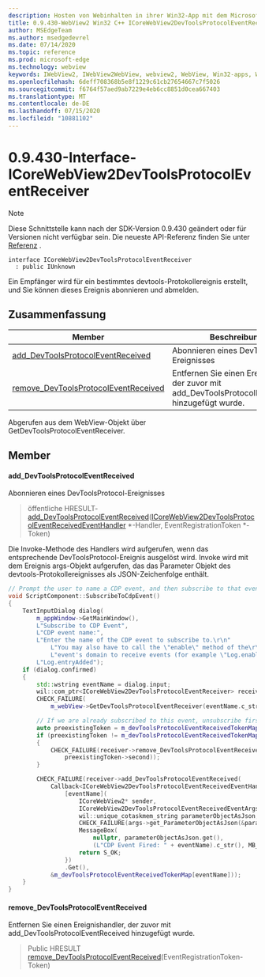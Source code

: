 ```yaml
---
description: Hosten von Webinhalten in ihrer Win32-App mit dem Microsoft Edge WebView2-Steuerelement
title: 0.9.430-WebView2 Win32 C++ ICoreWebView2DevToolsProtocolEventReceiver
author: MSEdgeTeam
ms.author: msedgedevrel
ms.date: 07/14/2020
ms.topic: reference
ms.prod: microsoft-edge
ms.technology: webview
keywords: IWebView2, IWebView2WebView, webview2, WebView, Win32-apps, Win32, Edge, ICoreWebView2, ICoreWebView2Host, Browser-Steuerelement, Edge-HTML
ms.openlocfilehash: 6deff708368b5e8f1229c61cb27654667c7f5026
ms.sourcegitcommit: f6764f57aed9ab7229e4eb6cc8851d0cea667403
ms.translationtype: MT
ms.contentlocale: de-DE
ms.lasthandoff: 07/15/2020
ms.locfileid: "10881102"
---
```

# 0.9.430-Interface-ICoreWebView2DevToolsProtocolEventReceiver 

> [!NOTE]
> Diese Schnittstelle kann nach der SDK-Version 0.9.430 geändert oder für Versionen nicht verfügbar sein. Die neueste API-Referenz finden Sie unter [Referenz](../../../webview2-api-reference.md) .

```
interface ICoreWebView2DevToolsProtocolEventReceiver
  : public IUnknown
```

Ein Empfänger wird für ein bestimmtes devtools-Protokollereignis erstellt, und Sie können dieses Ereignis abonnieren und abmelden.

## Zusammenfassung

 Member                        | Beschreibungen
--------------------------------|---------------------------------------------
[add_DevToolsProtocolEventReceived](#add_devtoolsprotocoleventreceived) | Abonnieren eines DevToolsProtocol-Ereignisses
[remove_DevToolsProtocolEventReceived](#remove_devtoolsprotocoleventreceived) | Entfernen Sie einen Ereignishandler, der zuvor mit add_DevToolsProtocolEventReceived hinzugefügt wurde.

Abgerufen aus dem WebView-Objekt über GetDevToolsProtocolEventReceiver.

## Member

#### add_DevToolsProtocolEventReceived 

Abonnieren eines DevToolsProtocol-Ereignisses

> öffentliche HRESULT- [add_DevToolsProtocolEventReceived](#add_devtoolsprotocoleventreceived)([ICoreWebView2DevToolsProtocolEventReceivedEventHandler](ICoreWebView2DevToolsProtocolEventReceivedEventHandler.md) *-Handler, EventRegistrationToken *-Token)

Die Invoke-Methode des Handlers wird aufgerufen, wenn das entsprechende DevToolsProtocol-Ereignis ausgelöst wird. Invoke wird mit dem Ereignis args-Objekt aufgerufen, das das Parameter Objekt des devtools-Protokollereignisses als JSON-Zeichenfolge enthält.

```cpp
// Prompt the user to name a CDP event, and then subscribe to that event.
void ScriptComponent::SubscribeToCdpEvent()
{
    TextInputDialog dialog(
        m_appWindow->GetMainWindow(),
        L"Subscribe to CDP Event",
        L"CDP event name:",
        L"Enter the name of the CDP event to subscribe to.\r\n"
            L"You may also have to call the \"enable\" method of the\r\n"
            L"event's domain to receive events (for example \"Log.enable\").\r\n",
        L"Log.entryAdded");
    if (dialog.confirmed)
    {
        std::wstring eventName = dialog.input;
        wil::com_ptr<ICoreWebView2DevToolsProtocolEventReceiver> receiver;
        CHECK_FAILURE(
            m_webView->GetDevToolsProtocolEventReceiver(eventName.c_str(), &receiver));

        // If we are already subscribed to this event, unsubscribe first.
        auto preexistingToken = m_devToolsProtocolEventReceivedTokenMap.find(eventName);
        if (preexistingToken != m_devToolsProtocolEventReceivedTokenMap.end())
        {
            CHECK_FAILURE(receiver->remove_DevToolsProtocolEventReceived(
                preexistingToken->second));
        }

        CHECK_FAILURE(receiver->add_DevToolsProtocolEventReceived(
            Callback<ICoreWebView2DevToolsProtocolEventReceivedEventHandler>(
                [eventName](
                    ICoreWebView2* sender,
                    ICoreWebView2DevToolsProtocolEventReceivedEventArgs* args) -> HRESULT {
                    wil::unique_cotaskmem_string parameterObjectAsJson;
                    CHECK_FAILURE(args->get_ParameterObjectAsJson(&parameterObjectAsJson));
                    MessageBox(
                        nullptr, parameterObjectAsJson.get(),
                        (L"CDP Event Fired: " + eventName).c_str(), MB_OK);
                    return S_OK;
                })
                .Get(),
            &m_devToolsProtocolEventReceivedTokenMap[eventName]));
    }
}
```

#### remove_DevToolsProtocolEventReceived 

Entfernen Sie einen Ereignishandler, der zuvor mit add_DevToolsProtocolEventReceived hinzugefügt wurde.

> Public HRESULT [remove_DevToolsProtocolEventReceived](#remove_devtoolsprotocoleventreceived)(EventRegistrationToken-Token)

